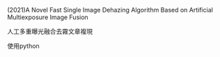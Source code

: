(2021)A Novel Fast Single Image Dehazing Algorithm Based on Artificial Multiexposure Image Fusion


人工多重曝光融合去霧文章複現


使用python
